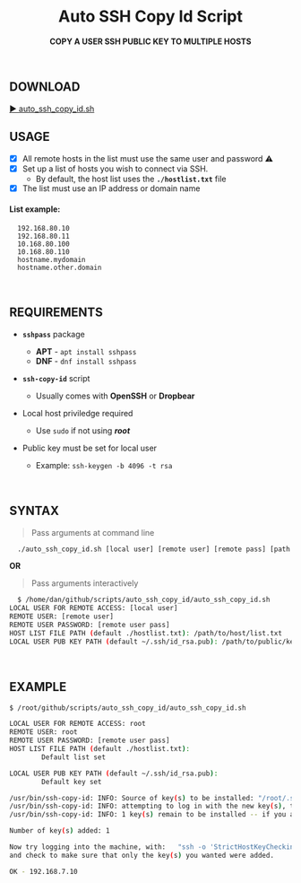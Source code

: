 <h1 align="center">Auto SSH Copy Id Script</h1>
<p align="center">
<b>COPY A USER SSH PUBLIC KEY TO MULTIPLE HOSTS</b>
</p>
<BR>

## DOWNLOAD
[▶️ auto_ssh_copy_id.sh](https://raw.githubusercontent.com/diasdmhub/scripts/master/auto_ssh_copy_id/auto_ssh_copy_id.sh)
<BR>

## USAGE
- [X] All remote hosts in the list must use the same user and password :warning:
- [X] Set up a list of hosts you wish to connect via SSH.
  - By default, the host list uses the **`./hostlist.txt`** file
- [X] The list must use an IP address or domain name

#### List example:
```
  192.168.80.10
  192.168.80.11
  10.168.80.100
  10.168.80.110
  hostname.mydomain
  hostname.other.domain
```

<BR>

  
## REQUIREMENTS
- **`sshpass`** package
  - **APT** - `apt install sshpass`
  - **DNF** - `dnf install sshpass`

- **`ssh-copy-id`** script
  - Usually comes with **OpenSSH** or **Dropbear**

- Local host priviledge required
  - Use `sudo` if not using **_root_**
- Public key must be set for local user
  - Example: `ssh-keygen -b 4096 -t rsa`
<BR>


## SYNTAX
> Pass arguments at command line
```bash
  ./auto_ssh_copy_id.sh [local user] [remote user] [remote pass] [path to host list] [path to local pub key]
```
**OR**
> Pass arguments interactively
```bash
  $ /home/dan/github/scripts/auto_ssh_copy_id/auto_ssh_copy_id.sh
LOCAL USER FOR REMOTE ACCESS: [local user]
REMOTE USER: [remote user]
REMOTE USER PASSWORD: [remote user pass]
HOST LIST FILE PATH (default ./hostlist.txt): /path/to/host/list.txt
LOCAL USER PUB KEY PATH (default ~/.ssh/id_rsa.pub): /path/to/public/key.pub
```
<BR>


## EXAMPLE
```bash
$ /root/github/scripts/auto_ssh_copy_id/auto_ssh_copy_id.sh

LOCAL USER FOR REMOTE ACCESS: root
REMOTE USER: root
REMOTE USER PASSWORD: [remote user pass]
HOST LIST FILE PATH (default ./hostlist.txt):
        Default list set

LOCAL USER PUB KEY PATH (default ~/.ssh/id_rsa.pub):
        Default key set

/usr/bin/ssh-copy-id: INFO: Source of key(s) to be installed: "/root/.ssh/id_rsa.pub"
/usr/bin/ssh-copy-id: INFO: attempting to log in with the new key(s), to filter out any that are already installed
/usr/bin/ssh-copy-id: INFO: 1 key(s) remain to be installed -- if you are prompted now it is to install the new keys

Number of key(s) added: 1

Now try logging into the machine, with:   "ssh -o 'StrictHostKeyChecking=no' 'root@192.168.7.10'"
and check to make sure that only the key(s) you wanted were added.

OK - 192.168.7.10
```
